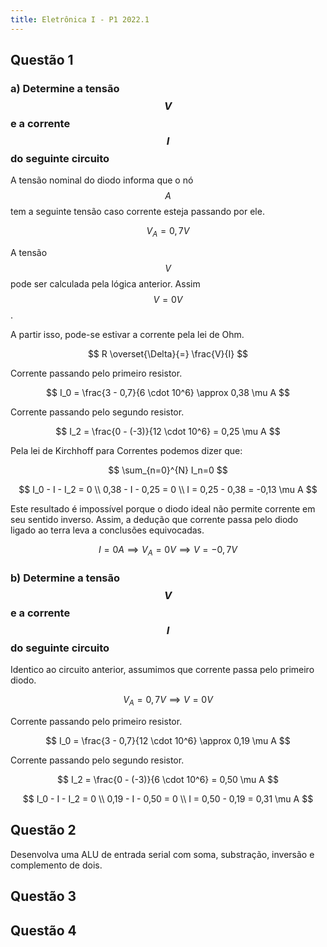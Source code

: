```yaml
---
title: Eletrônica I - P1 2022.1
---
```


<script
  src="https://cdn.mathjax.org/mathjax/latest/MathJax.js?config=TeX-AMS-MML_HTMLorMML"
  type="text/javascript">
</script>

## Questão 1
### a) Determine a tensão $$V$$ e a corrente $$I$$ do seguinte circuito

A tensão nominal do diodo informa que o nó $$A$$ tem a seguinte tensão caso corrente esteja passando por ele.

$$
V_A = 0,7 V
$$

A tensão $$V$$ pode ser calculada pela lógica anterior. Assim $$V = 0 V$$.

A partir isso, pode-se estivar a corrente pela lei de Ohm.

$$
R \overset{\Delta}{=} \frac{V}{I} 
$$

Corrente passando pelo primeiro resistor.

$$
I_0 = \frac{3 - 0,7}{6 \cdot 10^6} \approx 0,38 \mu A
$$

Corrente passando pelo segundo resistor.

$$
I_2 = \frac{0 - (-3)}{12 \cdot 10^6} = 0,25 \mu A
$$

Pela lei de Kirchhoff para Correntes podemos dizer que:

$$
\sum_{n=0}^{N} I_n=0
$$

$$
I_0 - I - I_2 = 0 \\
0,38 - I - 0,25 = 0 \\
I = 0,25 - 0,38 = -0,13 \mu A
$$

Este resultado é impossível porque o diodo ideal não permite corrente em seu sentido inverso. Assim, a dedução que corrente passa pelo diodo ligado ao terra leva a conclusões equivocadas. 

$$
I = 0 A \implies V_A = 0 V \implies V = -0,7V
$$

### b) Determine a tensão $$V$$ e a corrente $$I$$ do seguinte circuito
Identico ao circuito anterior, assumimos que corrente passa pelo primeiro diodo.

$$
V_A = 0,7 V \implies V = 0V
$$

Corrente passando pelo primeiro resistor.

$$
I_0 = \frac{3 - 0,7}{12 \cdot 10^6} \approx 0,19 \mu A
$$

Corrente passando pelo segundo resistor.

$$
I_2 = \frac{0 - (-3)}{6 \cdot 10^6} = 0,50 \mu A
$$

$$
I_0 - I - I_2 = 0 \\
0,19 - I - 0,50 = 0 \\
I = 0,50 - 0,19 = 0,31 \mu A
$$

## Questão 2
Desenvolva uma ALU de entrada serial com soma, substração, inversão e complemento de dois.

## Questão 3

## Questão 4

